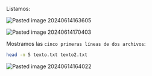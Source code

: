 Listamos:

![Pasted image 20240614163605](https://github.com/user-attachments/assets/fdd8165e-f2c9-4ca6-b80f-d6e79c4049b8)

![Pasted image 20240614170403](https://github.com/user-attachments/assets/9154e51a-01a3-44a8-9af5-7692719028d2)

Mostramos las ``cinco primeras líneas de dos archivos``:

```Bash
head -n 5 texto.txt texto2.txt 
```

![Pasted image 20240614164022](https://github.com/user-attachments/assets/e614c777-3ad6-442b-9438-3cfbb2fd0a7e)
